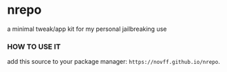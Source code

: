 # nrepo

a minimal tweak/app kit for my personal jailbreaking use

### HOW TO USE IT

add this source to your package manager: `https://novff.github.io/nrepo`.


